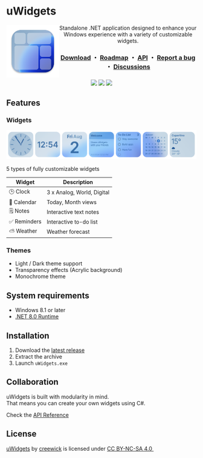 # uWidgets
<img src=".github/images/icon128x128@2x.png" width="140" alt="Logo" align="left">

<p align="center">
  Standalone .NET application designed to enhance your Windows experience with a variety of customizable widgets.
</p>
<h3 align="center">
  <a href="https://github.com/creewick/uWidgets/releases">Download</a> ・ 
  <a href="https://github.com/users/creewick/projects/4">Roadmap</a> ・
  <a href="https://github.com/creewick/uWidgets/wiki/API">API</a> ・
  <a href="https://github.com/creewick/uWidgets/issues">Report a bug</a> ・
  <a href="https://github.com/creewick/uWidgets/discussions">Discussions</a>
</h3>
<h3 align="center">
  <img src="https://img.shields.io/github/downloads/creewick/uWidgets/total"/>
  <img src="https://img.shields.io/github/stars/creewick/uWidgets?style=flat"/>
  <img src="https://img.shields.io/github/v/tag/creewick/uWidgets?label=version"/>
</h3>

## Features

### Widgets

<img src=".github/images/widgets_line.png">

5 types of fully customizable widgets

| Widget       | Description                |
|--------------|----------------------------|
| 🕒 Clock     | 3 x Analog, World, Digital |
| 📅 Calendar  | Today, Month views         |
| 🗒️ Notes     | Interactive text notes     |
| ✅ Reminders | Interactive to-do list     |
| ⛅️ Weather   | Weather forecast           |

### Themes

- Light / Dark theme support
- Transparency effects (Acrylic background)
- Monochrome theme

## System requirements

- Windows 8.1 or later 
- [.NET 8.0 Runtime](https://dotnet.microsoft.com/en-us/download/dotnet/8.0)

## Installation

1. Download the [latest release](https://github.com/creewick/uWidgets/releases)
2. Extract the archive
3. Launch `uWidgets.exe`

## Collaboration

uWidgets is built with modularity in mind.<br/>
That means you can create your own widgets using C#.

Check the [API Reference](https://github.com/creewick/uWidgets/wiki/API)

## License

<p xmlns:cc="http://creativecommons.org/ns#" xmlns:dct="http://purl.org/dc/terms/"><a property="dct:title" rel="cc:attributionURL" href="https://github.com/creewick/uWidgets">uWidgets</a> by <a rel="cc:attributionURL dct:creator" property="cc:attributionName" href="https://github.com/creewick">creewick</a> is licensed under <a href="https://creativecommons.org/licenses/by-nc-sa/4.0/?ref=chooser-v1" target="_blank" rel="license noopener noreferrer" style="display:inline-block;">CC BY-NC-SA 4.0 <img style="height:22px!important;margin-left:3px;vertical-align:text-bottom;" src="https://mirrors.creativecommons.org/presskit/icons/cc.svg?ref=chooser-v1" alt=""><img style="height:22px!important;margin-left:3px;vertical-align:text-bottom;" src="https://mirrors.creativecommons.org/presskit/icons/by.svg?ref=chooser-v1" alt=""><img style="height:22px!important;margin-left:3px;vertical-align:text-bottom;" src="https://mirrors.creativecommons.org/presskit/icons/nc.svg?ref=chooser-v1" alt=""><img style="height:22px!important;margin-left:3px;vertical-align:text-bottom;" src="https://mirrors.creativecommons.org/presskit/icons/sa.svg?ref=chooser-v1" alt=""></a></p>
